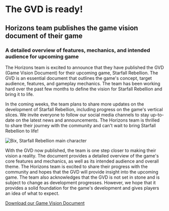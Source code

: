 # The GVD is ready!

## Horizons team publishes the game vision document of their game

### A detailed overview of features, mechanics, and intended audience for upcoming game

The Horizons team is excited to announce that they have published the GVD (Game Vision Document) for their upcoming game, Starfall Rebellion.
The GVD is an essential document that outlines the game's concept, target audience, features, and gameplay mechanics.
The team has been working hard over the past few months to define the vision for Starfall Rebellion and bring it to life.

In the coming weeks, the team plans to share more updates on the development of Starfall Rebellion, including progress on the game's vertical slices. We invite everyone to follow our social media channels to stay up-to-date on the latest news and announcements.
The Horizons team is thrilled to share their journey with the community and can't wait to bring Starfall Rebellion to life!

![Bix, Starfall Rebellion main character](https://starfall-rebellion.vercel.app/bix.png)

With the GVD now published, the team is one step closer to making their vision a reality. The document provides a detailed overview
of the game's core features and mechanics, as well as its intended audience and overall theme.
The Horizons team is excited to share their progress with the community and hopes that the GVD will provide insight into the upcoming game.
The team also acknowledges that the GVD is not set in stone and is subject to change as development progresses.
However, we hope that it provides a solid foundation for the game's development and gives players an idea of what to expect.

[Download our Game Vision Document](https://starfall-rebellion.vercel.app/documents/GVD.pdf)
